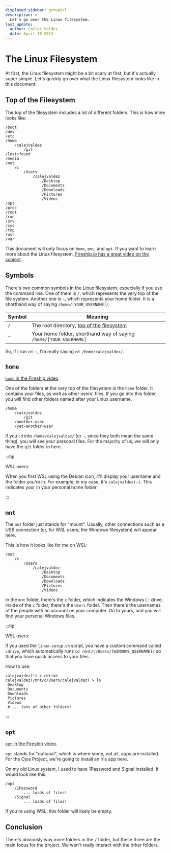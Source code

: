 ```yaml
---
displayed_sidebar: groupUrl
description: >
  Let's go over the Linux filesystem.
last_update:
  author: Carlos Valdez
  date: April 18 2024
---
```


# The Linux Filesystem

At first, the Linux filesystem might be a bit scary at first, but it's actually
super simple. Let's quickly go over what the Linux filesystem looks like in this
document.

## Top of the Filesystem

The top of the filesystem includes a lot of different folders. This is how mine
looks like:

```plaintext
/boot
/dev
/etc
/home
    /calejvaldez
        /git
/lost+found
/media
/mnt
    /c
        /Users
            /calejvaldez
                /Desktop
                /Documents
                /Downloads
                /Pictures
                /Videos
/opt
/proc
/root
/run
/srv
/sys
/tmp
/usr
/var
```

This document will only focus on `home`, `mnt`, and `opt`. If you want
to learn more about the Linux filesystem, [Fireship.io has a great video on the
subject](https://www.youtube.com/watch?v=42iQKuQodW4).

## Symbols

There's two common symbols in the Linux filesystem, especially if you use the
command line. One of them is `/`, which represents the very top of the
file system. Another one is `~`, which represents your home folder. It is a
shorthand way of saying `/home/[YOUR_USERNAME]/`.

| Symbol | Meaning                                                             |
| ------ | ------------------------------------------------------------------- |
| `/`    | The root directory, [top of the filesystem](#top-of-the-filesystem) |
| `~`    | Your home folder, shorthand way of saying `/home/[YOUR_USERNAME]`   |

So, if I run `cd ~`, I'm really saying `cd /home/calejvaldez/`.

## `home`

[`home` in the Fireship video](https://youtu.be/42iQKuQodW4?si=_lrAg1l45EiGvAoi&t=92).

One of the folders at the very top of the filesystem is the `home` folder. It
contains your files, as well as other users' files. If you go into this folder,
you will find other folders named after your Linux username.

```plaintext
/home
    /calejvaldez
        /git
    /another-user
    /yet-another-user
```

If you `cd` into `/home/calejvaldez/` (or `~`, since they both mean the same
thing), you will see your personal files. For the majority of us, we will only
have the `git` folder in here.

:::tip

WSL users:

When you first WSL using the Debian icon, it'll display your username and the
folder you're in. For example, in my case, it's `calejvaldez(~)`. This indicates
your in your personal home folder.

:::

## `mnt`

The `mnt` folder just stands for "mount". Usually, other connections such as a
USB connection (or, for WSL users, the Windows filesystem) will appear here.

This is how it looks like for me on WSL:

```plaintext
/mnt
    /c
        /Users
            /calejvaldez
                /Desktop
                /Documents
                /Downloads
                /Pictures
                /Videos
```

In the `mnt` folder, there's the `c` folder, which indicates the Windows `C:`
drive. Inside of the `c` folder, there's the `Users` folder. Then there's the
usernames of the people with an account on your computer. Go to yours, and you
will find your personal Windows files.

:::tip

WSL users:

If you used the `linux-setup.sh` script, you have a custom command called
`cdrive`, which automatically runs `cd /mnt/c/Users/[WINDOWS_USERNAME]/` so that
you have quick access to your files.

How to use:

```shell
calejvaldez(~) > cdrive
calejvaldez(/mnt/c/Users/calejvaldez) > ls
 Desktop
 Documents
 Downloads
 Pictures
 Videos
 # ... tons of other folders!
```

:::

## `opt`

[`opt` in the Fireship video](https://youtu.be/42iQKuQodW4?si=0rn8rk0s7L9R345_&t=132).

`opt` stands for "optional", which is where some, not all, apps are installed.
For the Ojos Project, we're going to install an Iris app here.

On my old Linux system, I used to have 1Password and Signal installed. It would
look like this:

```plaintext
/opt
    /1Password
        ... loads of files!
    /Signal
        ... loads of files!
```

If you're using WSL, this folder will likely be empty.

## Conclusion

There's obviously way more folders in the `/` folder, but these three are the
main focus for the project. We won't really interact with the other folders.
